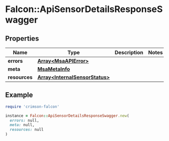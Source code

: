 # Falcon::ApiSensorDetailsResponseSwagger

## Properties

| Name | Type | Description | Notes |
| ---- | ---- | ----------- | ----- |
| **errors** | [**Array&lt;MsaAPIError&gt;**](MsaAPIError.md) |  |  |
| **meta** | [**MsaMetaInfo**](MsaMetaInfo.md) |  |  |
| **resources** | [**Array&lt;InternalSensorStatus&gt;**](InternalSensorStatus.md) |  |  |

## Example

```ruby
require 'crimson-falcon'

instance = Falcon::ApiSensorDetailsResponseSwagger.new(
  errors: null,
  meta: null,
  resources: null
)
```

